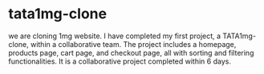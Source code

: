 # tata1mg-clone
we are cloning 1mg website.
I have completed my first project, a TATA1mg-clone, within a collaborative team. The project includes a homepage, products page, cart page, and checkout page, all with sorting and filtering functionalities. It is a collaborative project completed within 6 days.

<a href="https://648b7445ccba720a9e352702--deft-pika-7adc6a.netlify.app" target="blank"></a>
